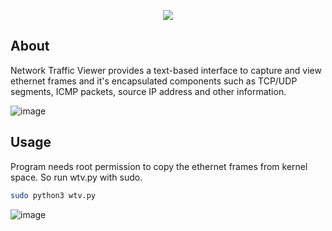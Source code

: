 
<p align = "center">
<img src="https://github.com/hrs00/Network-Traffic-Viewer/assets/135930294/f5bb467f-62b9-4b37-a014-a09f56af05f9">
</p>

## About

Network Traffic Viewer provides a text-based interface to capture and view ethernet frames and it's encapsulated components such as TCP/UDP segments, ICMP packets, source IP address and other information.

![image](https://github.com/hrs00/web_traffic_viewer/assets/135930294/0bf055c0-94bf-4a7b-88a4-1ff0b2baff5e)
 
## Usage

Program needs root permission to copy the ethernet frames from kernel space. So run wtv.py with sudo.

```bash
sudo python3 wtv.py
```
![image](https://github.com/hrs00/Network-Traffic-Viewer/assets/135930294/a3ca36a2-c4e7-418c-a3c1-4ebbe22108d1)


